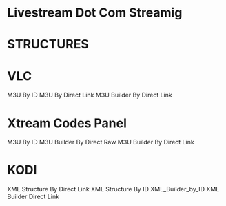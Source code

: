 # Livestream Dot Com Streamig

# STRUCTURES

# VLC

M3U By ID
M3U By Direct Link
M3U Builder By Direct Link

# Xtream Codes Panel

M3U By ID
M3U Builder By Direct Raw
M3U Builder By Direct Link

# KODI

XML Structure By Direct Link
XML Structure By ID
XML_Builder_by_ID
XML Builder Direct Link
